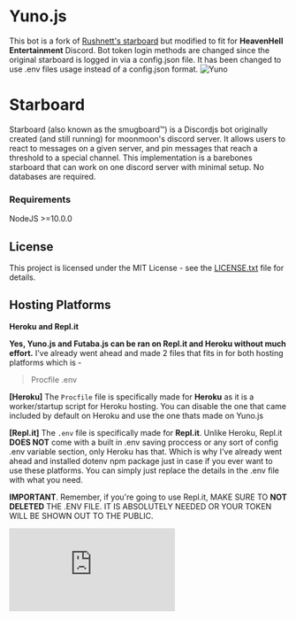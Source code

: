 # Yuno.js
This bot is a fork of [Rushnett's starboard](https://github.com/Rushnett/starboard) but modified to fit for **HeavenHell Entertainment** Discord. Bot token login methods are changed since the original starboard is logged in via a config.json file. It has been changed to use .env files usage instead of a config.json format.
![Yuno](https://media.discordapp.net/attachments/718085539173105687/741789185110704138/da8w79t-aae179cc-4265-4da2-808d-a77c8e9661d2.jpg?width=768&height=432)

# Starboard
Starboard (also known as the smugboard™) is a Discordjs bot originally created (and still running) for moonmoon's discord server. It allows users to react to messages on a given server, and pin messages that reach a threshold to a special channel. This implementation is a barebones starboard that can work on one discord server with minimal setup. No databases are required.

### Requirements
NodeJS >=10.0.0

## License
This project is licensed under the MIT License - see the [LICENSE.txt](LICENSE.txt) file for details.

## Hosting Platforms
**Heroku and Repl.it**

**Yes, Yuno.js and Futaba.js can be ran on Repl.it and Heroku without much effort.**
I've already went ahead and made 2 files that fits in for both hosting platforms which is -

> Procfile
> .env

**[Heroku]** The `Procfile` file is specifically made for **Heroku** as it is a worker/startup script for Heroku hosting. You can disable the one that came included by default on Heroku and use the one thats made on Yuno.js

**[Repl.it]** The `.env` file is specifically made for **Repl.it**. Unlike Heroku, Repl.it **DOES NOT** come with a built in .env saving proccess or any sort of config .env variable section, only Heroku has that. Which is why I've already went ahead and installed dotenv npm package just in case if you ever want to use these platforms. You can simply just replace the details in the .env file with what you need.

**IMPORTANT**. Remember, if you're going to use Repl.it, MAKE SURE TO **NOT DELETED** THE .ENV FILE. IT IS ABSOLUTELY NEEDED OR YOUR TOKEN WILL BE SHOWN OUT TO THE PUBLIC.

[![Run on Repl.it](https://repl.it/badge/github/HeavenCrafter/Yuno.js)](https://repl.it/github/HeavenCrafter/Yuno.js)

